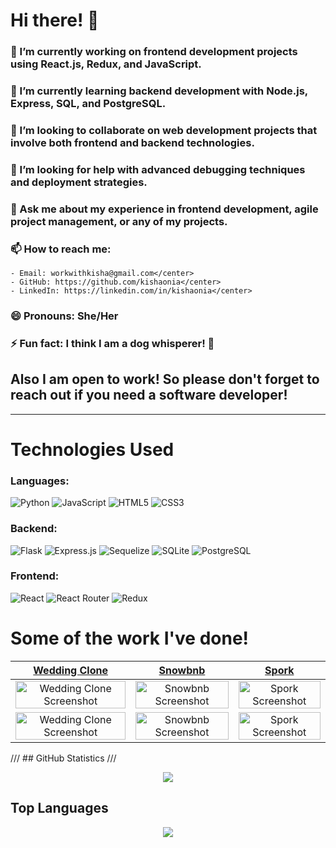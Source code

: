 #  Hi there! 👋</center>

###  🔭 I’m currently working on frontend development projects using React.js, Redux, and JavaScript.</center>
###  🌱 I’m currently learning backend development with Node.js, Express, SQL, and PostgreSQL.</center>
###  👯 I’m looking to collaborate on web development projects that involve both frontend and backend technologies.</center>
###  🤔 I’m looking for help with advanced debugging techniques and deployment strategies.</center>
###  💬 Ask me about my experience in frontend development, agile project management, or any of my projects.</center>
###  📫 How to reach me:</center>
    - Email: workwithkisha@gmail.com</center>
    - GitHub: https://github.com/kishaonia</center>
    - LinkedIn: https://linkedin.com/in/kishaonia</center>
 ### 😄 Pronouns: She/Her</center>
 ### ⚡ Fun fact: I think I am a dog whisperer! 🐶</center>

##  Also I am open to work! So please don't forget to reach out if you need a software developer! 
---

# Technologies Used

### Languages:
![Python](https://img.shields.io/badge/Python-3776AB?style=for-the-badge&logo=python&logoColor=white) ![JavaScript](https://img.shields.io/badge/JavaScript-F7DF1E?style=for-the-badge&logo=javascript&logoColor=black) ![HTML5](https://img.shields.io/badge/HTML5-E34F26?style=for-the-badge&logo=html5&logoColor=white) ![CSS3](https://img.shields.io/badge/CSS3-1572B6?style=for-the-badge&logo=css3&logoColor=white)

### Backend:
![Flask](https://img.shields.io/badge/Flask-000000?style=for-the-badge&logo=flask&logoColor=white) ![Express.js](https://img.shields.io/badge/Express.js-404D59?style=for-the-badge) ![Sequelize](https://img.shields.io/badge/sequelize-323330?style=for-the-badge&logo=sequelize&logoColor=blue) ![SQLite](https://img.shields.io/badge/SQLite-07405E?style=for-the-badge&logo=sqlite&logoColor=white) ![PostgreSQL](https://img.shields.io/badge/PostgreSQL-316192?style=for-the-badge&logo=postgresql&logoColor=white)

### Frontend:
![React](https://img.shields.io/badge/React-20232A?style=for-the-badge&logo=react&logoColor=61DAFB) ![React Router](https://img.shields.io/badge/React_Router-CA4245?style=for-the-badge&logo=react-router&logoColor=white) ![Redux](https://img.shields.io/badge/Redux-593D88?style=for-the-badge&logo=redux&logoColor=white)



#  Some of the work I've done!</center>

| [Wedding Clone](https://kk-em38.onrender.com) | [Snowbnb](https://snowbnblfa.onrender.com) | [Spork](https://spork-group-project.onrender.com/) |
| :--------------------------------------------: | :---------------------------------------: | :----------------------------------------------: |
| <img src="https://user-images.githubusercontent.com/110861069/241862056-1434fef7-302a-4180-a8e1-be868ca2ee1d.png" alt="Wedding Clone Screenshot" width="100%"> | <img src="https://user-images.githubusercontent.com/110861069/243144040-a4dfffce-0420-4b72-a078-c2b294a221d7.png" alt="Snowbnb Screenshot" width="100%"> | <img src="https://user-images.githubusercontent.com/110861069/243143968-8c8744ae-959c-4a65-b89a-fb1fbd9e8d8e.png" alt="Spork Screenshot" width="100%"> |
| <img src="https://user-images.githubusercontent.com/110861069/241862060-ac1373c5-46c3-4bc4-8b7d-b52dd926a6dc.png" alt="Wedding Clone Screenshot" width="100%"> | <img src="https://user-images.githubusercontent.com/110861069/243144043-be11b439-5fa5-46d0-ba9e-08c1e923f0a1.png" alt="Snowbnb Screenshot" width="100%"> | <img src="https://user-images.githubusercontent.com/110861069/243143970-5a47cb03-5b1b-45da-a09c-b772f6bacdbc.png" alt="Spork Screenshot" width="100%"> |

/// ##   GitHub Statistics
/// <p align="center"><img src="https://github-readme-stats.vercel.app/api?username=KishaOnia&show_icons=true&count_private=true&theme=algolia"></p>

##  Top Languages
<p align="center">
  <a href="https://github.com/anuraghazra/github-readme-stats">
    <img src="https://github-readme-stats.vercel.app/api/top-langs/?username=KishaOnia&layout=compact&theme=vision-friendly-dark">
  </a>
</p>
